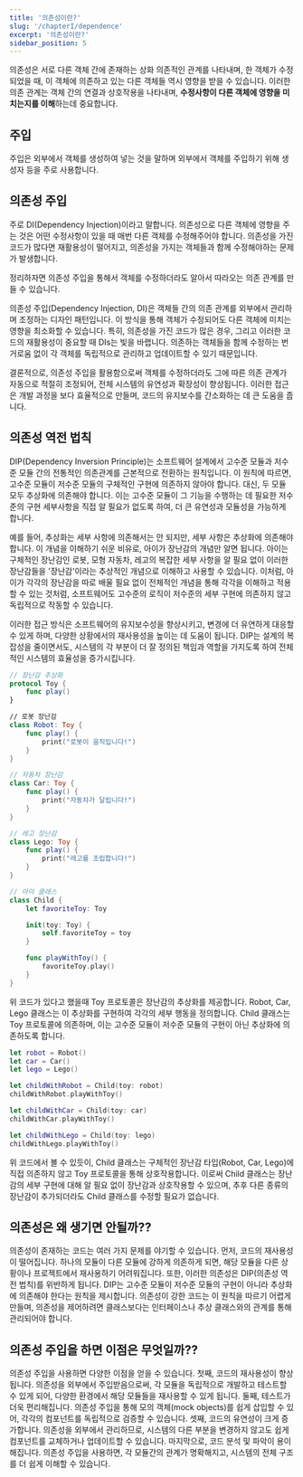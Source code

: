 ```yaml
---
title: '의존성이란?'
slug: '/chapterI/dependence'
excerpt: '의존성이란?'
sidebar_position: 5
---
```


의존성은 서로 다른 객체 간에 존재하는 상화 의존적인 관계를 나타내며, 한 객체가 수정되었을 때, 이 객체에 의존하고 있는 다른 객체들 역시 영향을 받을 수 있습니다. 이러한 의존 관계는 객체 간의 연결과 상호작용을 나타내며, **수정사항이 다른 객체에 영향을 미치는지를 이해**하는데 중요합니다.

## 주입
주입은 외부에서 객체를 생성하여 넣는 것을 말하며 외부에서 객체를 주입하기 위해 생성자 등을 주로 사용합니다.

## 의존성 주입
주로 DI(Dependency Injection)이라고 말합니다.
의존성으로 다른 객체에 영향을 주는 것은 어떤 수정사항이 있을 때 매번 다른 객체를 수정해주어야 합니다.
의존성을 가진 코드가 많다면 재활용성이 떨어지고, 의존성을 가지는 객체들과 함께 수정해야하는 문제가 발생합니다.

정리하자면 의존성 주입을 통해서 객체를 수정하더라도 알아서 따라오는 의존 관계를 만들 수 있습니다.

의존성 주입(Dependency Injection, DI)은 객체들 간의 의존 관계를 외부에서 관리하며 조정하는 디자인 패턴입니다. 이 방식을 통해 객체가 수정되어도 다른 객체에 미치는 영향을 최소화할 수 있습니다. 특히, 의존성을 가진 코드가 많은 경우, 그리고 이러한 코드의 재활용성이 중요할 때 DIs는 빛을 바랩니다. 의존하는 객체들을 함께 수정하는 번거로움 없이 각 객체를 독립적으로 관리하고 업데이트할 수 있기 때문입니다.

결론적으로, 의존성 주입을 활용함으로써 객체를 수정하더라도 그에 따른 의존 관계가 자동으로 적절히 조정되어, 전체 시스템의 유연성과 확장성이 향상됩니다. 이러한 접근은 개발 과정을 보다 효율적으로 만들며, 코드의 유지보수를 간소화하는 데 큰 도움을 줍니다.


## 의존성 역전 법칙
DIP(Dependency Inversion Principle)는 소프트웨어 설계에서 고수준 모듈과 저수준 모듈 간의 전통적인 의존관계를 근본적으로 전환하는 원칙입니다. 이 원칙에 따르면, 고수준 모듈이 저수준 모듈의 구체적인 구현에 의존하지 않아야 합니다. 대신, 두 모듈 모두 추상화에 의존해야 합니다. 이는 고수준 모듈이 그 기능을 수행하는 데 필요한 저수준의 구현 세부사항을 직접 알 필요가 없도록 하여, 더 큰 유연성과 모듈성을 가능하게 합니다.

예를 들어, 추상화는 세부 사항에 의존해서는 안 되지만, 세부 사항은 추상화에 의존해야 합니다. 이 개념을 이해하기 쉬운 비유로, 아이가 장난감의 개념만 알면 됩니다. 아이는 구체적인 장난감인 로봇, 모형 자동차, 레고의 복잡한 세부 사항을 알 필요 없이 이러한 장난감들을 '장난감'이라는 추상적인 개념으로 이해하고 사용할 수 있습니다. 이처럼, 아이가 각각의 장난감을 따로 배울 필요 없이 전체적인 개념을 통해 각각을 이해하고 적용할 수 있는 것처럼, 소프트웨어도 고수준의 로직이 저수준의 세부 구현에 의존하지 않고 독립적으로 작동할 수 있습니다.

이러한 접근 방식은 소프트웨어의 유지보수성을 향상시키고, 변경에 더 유연하게 대응할 수 있게 하며, 다양한 상황에서의 재사용성을 높이는 데 도움이 됩니다. DIP는 설계의 복잡성을 줄이면서도, 시스템의 각 부분이 더 잘 정의된 책임과 역할을 가지도록 하여 전체적인 시스템의 효율성을 증가시킵니다.

```swift
// 장난감 추상화
protocol Toy {
    func play()
}

// 로봇 장난감
class Robot: Toy {
    func play() {
        print("로봇이 움직입니다!")
    }
}

// 자동차 장난감
class Car: Toy {
    func play() {
        print("자동차가 달립니다!")
    }
}

// 레고 장난감
class Lego: Toy {
    func play() {
        print("레고를 조립합니다!")
    }
}

// 아이 클래스
class Child {
    let favoriteToy: Toy

    init(toy: Toy) {
        self.favoriteToy = toy
    }

    func playWithToy() {
        favoriteToy.play()
    }
}
```

위 코드가 있다고 했을때 Toy 프로토콜은 장난감의 추상화를 제공합니다. Robot, Car, Lego 클래스는 이 추상화를 구현하여 각각의 세부 행동을 정의합니다. Child 클래스는 Toy 프로토콜에 의존하며, 이는 고수준 모듈이 저수준 모듈의 구현이 아닌 추상화에 의존하도록 합니다.

```swift
let robot = Robot()
let car = Car()
let lego = Lego()

let childWithRobot = Child(toy: robot)
childWithRobot.playWithToy()

let childWithCar = Child(toy: car)
childWithCar.playWithToy()

let childWithLego = Child(toy: lego)
childWithLego.playWithToy()
```

위 코드에서 볼 수 있듯이, Child 클래스는 구체적인 장난감 타입(Robot, Car, Lego)에 직접 의존하지 않고 Toy 프로토콜을 통해 상호작용합니다. 이로써 Child 클래스는 장난감의 세부 구현에 대해 알 필요 없이 장난감과 상호작용할 수 있으며, 추후 다른 종류의 장난감이 추가되더라도 Child 클래스를 수정할 필요가 없습니다.

## 의존성은 왜 생기면 안될까??
의존성이 존재하는 코드는 여러 가지 문제를 야기할 수 있습니다. 먼저, 코드의 재사용성이 떨어집니다. 하나의 모듈이 다른 모듈에 강하게 의존하게 되면, 해당 모듈을 다른 상황이나 프로젝트에서 재사용하기 어려워집니다. 또한, 이러한 의존성은 DIP(의존성 역전 법칙)를 위반하게 됩니다. DIP는 고수준 모듈이 저수준 모듈의 구현이 아니라 추상화에 의존해야 한다는 원칙을 제시합니다. 의존성이 강한 코드는 이 원칙을 따르기 어렵게 만들며, 의존성을 제어하려면 클래스보다는 인터페이스나 추상 클래스와의 관계를 통해 관리되어야 합니다.

## 의존성 주입을 하면 이점은 무엇일까??
의존성 주입을 사용하면 다양한 이점을 얻을 수 있습니다. 첫째, 코드의 재사용성이 향상됩니다. 의존성을 외부에서 주입받음으로써, 각 모듈을 독립적으로 개발하고 테스트할 수 있게 되어, 다양한 환경에서 해당 모듈들을 재사용할 수 있게 됩니다. 둘째, 테스트가 더욱 편리해집니다. 의존성 주입을 통해 모의 객체(mock objects)를 쉽게 삽입할 수 있어, 각각의 컴포넌트를 독립적으로 검증할 수 있습니다. 셋째, 코드의 유연성이 크게 증가합니다. 의존성을 외부에서 관리하므로, 시스템의 다른 부분을 변경하지 않고도 쉽게 컴포넌트를 교체하거나 업데이트할 수 있습니다. 마지막으로, 코드 분석 및 파악이 용이해집니다. 의존성 주입을 사용하면, 각 모듈간의 관계가 명확해지고, 시스템의 전체 구조를 더 쉽게 이해할 수 있습니다.